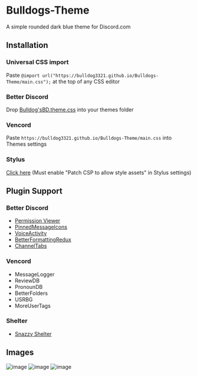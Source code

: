 # Bulldogs-Theme
A simple rounded dark blue theme for Discord.com

## Installation

### Universal CSS import
Paste `@import url("https://bulldog3321.github.io/Bulldogs-Theme/main.css");` at the top of any CSS editor

### Better Discord
Drop [Bulldog'sBD.theme.css](https://bulldog3321.github.io/Bulldogs-Theme/Bulldogs-Discord.BD.theme.css) into your themes folder

### Vencord
Paste `https://bulldog3321.github.io/Bulldogs-Theme/main.css` into Themes settings

### Stylus
[Click here](https://bulldog3321.github.io/Bulldogs-Theme/Bulldogs-Discord.Stylus.user.css) (Must enable "Patch CSP to allow style assets" in Stylus settings)

## Plugin Support

### Better Discord
* [Permission Viewer](https://betterdiscord.app/plugin/PermissionsViewer)
* [PinnedMessageIcons](https://github.com/Neodymium7/BetterDiscordStuff/tree/main/PinnedMessageIcons)
* [VoiceActivity](https://betterdiscord.app/plugin/VoiceActivity)
* [BetterFormattingRedux](https://betterdiscord.app/plugin/BetterFormattingRedux)
* [ChannelTabs](https://betterdiscord.app/plugin/ChannelTabs)

### Vencord
* MessageLogger
* ReviewDB
* PronounDB
* BetterFolders
* USRBG
* MoreUserTags

### Shelter
* [Snazzy Shelter](https://yellowsink.github.io/shelter-plugins/snazzy-shelter/)
## Images
![image](https://cdn.discordapp.com/attachments/825154270881775677/1005975186551611442/home.png)
![image](https://cdn.discordapp.com/attachments/825154270881775677/1005975186954276864/chat.png)
![image](https://cdn.discordapp.com/attachments/825154270881775677/1005975187436609546/settings.png)